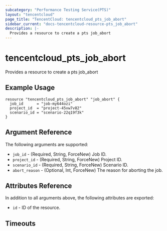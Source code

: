 ```yaml
---
subcategory: "Performance Testing Service(PTS)"
layout: "tencentcloud"
page_title: "TencentCloud: tencentcloud_pts_job_abort"
sidebar_current: "docs-tencentcloud-resource-pts_job_abort"
description: |-
  Provides a resource to create a pts job_abort
---
```


# tencentcloud_pts_job_abort

Provides a resource to create a pts job_abort

## Example Usage

```hcl
resource "tencentcloud_pts_job_abort" "job_abort" {
  job_id      = "job-my644ozi"
  project_id  = "project-45vw7v82"
  scenario_id = "scenario-22q19f3k"
}
```

## Argument Reference

The following arguments are supported:

* `job_id` - (Required, String, ForceNew) Job ID.
* `project_id` - (Required, String, ForceNew) Project ID.
* `scenario_id` - (Required, String, ForceNew) Scenario ID.
* `abort_reason` - (Optional, Int, ForceNew) The reason for aborting the job.

## Attributes Reference

In addition to all arguments above, the following attributes are exported:

* `id` - ID of the resource.



## Timeouts

<no value>



